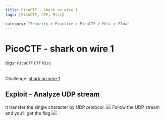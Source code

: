 ```yaml
---
title: PicoCTF - shark on wire 1
tags: [PicoCTF, CTF, Misc]

category: "Security > Practice > PicoCTF > Misc > Flow"
---
```


# PicoCTF - shark on wire 1
###### tags: `PicoCTF` `CTF` `Misc`
Challenge: [shark on wire 1](https://play.picoctf.org/practice/challenge/30?category=4&page=2)

## Exploit - Analyze UDP stream
It transfer the single character by UDP protocol.
![](https://i.imgur.com/ff5CsGr.png)
Follow the UDP stream and you'll get the flag
![](https://i.imgur.com/EfK83gj.png)